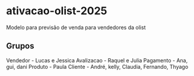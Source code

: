 # ativacao-olist-2025
Modelo para previsão de venda para vendedores da olist

## Grupos

Vendedor   - Lucas e Jessica
Avalizacao - Raquel e Julia
Pagamento  - Ana, gui, dani
Produto    - Paula
Cliente    - André, kelly, Claudia, Fernando, Thyago